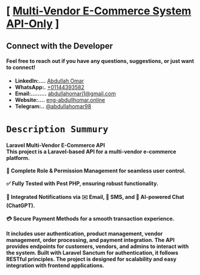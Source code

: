 # [ [Multi-Vendor E-Commerce System API-Only](#) ]

## Connect with the Developer

#### Feel free to reach out if you have any questions, suggestions, or just want to connect!

- **LinkedIn:....** [Abdullah Omar](https://www.linkedin.com/in/abdullah-omar-81196420a?utm_source=share&utm_campaign=share_via&utm_content=profile&utm_medium=android_app)
- **WhatsApp:.** [+01144393582](https://wa.me/01144393582)
- **Email:.........** [abdullahomarj1@gmail.com](abdullahomarj1@gmail.com)
- **Website:....** [eng-abdullhomar.online](https://www.eng-abdullahomar.online)
- **Telegram:..** [@abdullahomar98](https://t.me/abdullahomar98)


# ``Description Summury``
#### Laravel Multi-Vendor E-Commerce API <br> This project is a Laravel-based API for a multi-vendor e-commerce platform. <br><br>🚀 Complete Role & Permission Management for seamless user control.<br><br>✅ Fully Tested with Pest PHP, ensuring robust functionality. <br><br> 🔔 Integrated Notifications via ✉️ Email, 📩 SMS, and 🤖 AI-powered Chat (ChatGPT). <br><br> 💳 Secure Payment Methods for a smooth transaction experience.<br><br> It includes user authentication, product management, vendor management, order processing, and payment integration. The API provides endpoints for customers, vendors, and admins to interact with the system. Built with Laravel Sanctum for authentication, it follows RESTful principles. The project is designed for scalability and easy integration with frontend applications.
